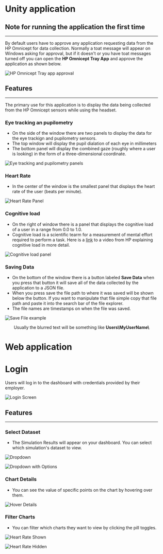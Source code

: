 # Unity application

## Note for running the application the first time
---

By default users have to approve any application requesting data from the HP Omnicept for data collection. Normally a toat message will appear on Windows asking for approval, but if it doesn't or you have toat messages turned off you can open the **HP Omnicept Tray App** and approve the application as shown below.

![HP Omnicept Tray app approval](./images/OmniceptTrayApp.png)

## Features
---

The primary use for this application is to display the data being collected from the HP Omnicept sensors while using the headset.

### Eye tracking an pupilometry 

- On the side of the window there are two panels to display the data for the eye trackign and pupilometry sensors.
- The top window will display the pupil dialation of each eye in millimeters
- The bottom panel will display the combined gaze (roughly where a user is looking) in the form of a three-dimensional coordinate.

![Eye tracking and pupilometry panels](./images/Iteration1Pupil.png)

### Heart Rate

- In the center of the window is the smallest panel that displays the heart rate of the user (beats per minute).

![Heart Rate Panel](./images/Iteration1Hr.png)

### Cognitive load

 - On the right of window there is a panel that displays the cognitive load of a user in a range from 0.0 to 1.0.
 - Cognitive load is a scientific tearm for a measurement of mental effort required to perform a task. Here is a [link](https://www.youtube.com/watch?v=2Sk2_4U58yg) to a video from HP explaining cognitive load in more detail.

 ![Cognitive load panel](./images/Iteration1CognitiveLoad.png)

 ### Saving Data

 - On the bottom of the window there is a button labeled **Save Data** when you press that button it will save all of the data collected by the application to a JSON file.
 - When you press save the file path to where it was saved will be shown below the button. If you want to manipulate that file simple copy that file path and paste it into the search bar of the file explorer.
 - The file names are timestamps on when the file was saved.

![Save File example](./images/Iteration1SaveButton.png)

<figcaption align="center">Usually the blurred text will be something like <b>Users\MyUserName\</b></figcaption>

# Web application

# Login

Users will log in to the dashboard with credentials provided by their employer.

![Login Screen](./images/WebLogin.png)

## Features
---

### Select Dataset

- The Simulation Results will appear on your dashboard. You can select which simulation's dataset to view.

![Dropdown](./images/WebDropdown.png)

![Dropdown with Options](./images/WebDropdown2.png)

### Chart Details

- You can see the value of specific points on the chart by hovering over them.

![Hover Details](./images/WebHover.png)

### Filter Charts

- You can filter which charts they want to view by clicking the pill toggles.

![Heart Rate Shown](./images/WebFilter.png)

![Heart Rate Hidden](./images/WebFilter2.png)

